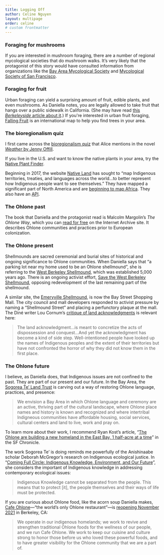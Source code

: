 ```yaml
---
title: Logging Off
author: Celine Nguyen
layout: multipage
order: celine
# custom frontmatter
---
```


### Foraging for mushrooms

If you are interested in mushroom foraging, there are a number of regional mycological societies that do mushroom walks. It’s very likely that the protagonist of this story would have consulted information from organizations like the [Bay Area Mycological Society](http://bayareamushrooms.org/) and [Mycological Society of San Francisco](https://www.mssf.org/).

### Foraging for fruit

Urban foraging can yield a surprising amount of fruit, edible plants, and even mushrooms. As Daniella notes, you are legally allowed to take fruit that hangs over a public sidewalk in California. (She may have read [this *Berkeleyside* article about it](https://www.berkeleyside.org/2016/06/15/a-guide-to-urban-fruit-foraging-in-the-east-bay).) If you're interested in urban fruit foraging, [Falling Fruit](http://fallingfruit.org/) is an international map to help you find trees in your area.

### The bioregionalism quiz

I first came across the [bioregionalism quiz](https://dces.wisc.edu/wp-content/uploads/sites/128/2013/08/Where-You-At-Quiz.pdf) that Alice mentions in the novel [*Weather* by Jenny Offill](https://bookshop.org/books/weather-9780345806901/9780385351102).

If you live in the U.S. and want to know the native plants in your area, try the [Native Plant Finder](https://www.nwf.org/nativeplantfinder/plants).

Beginning in 2017, the website [Native Land](https://native-land.ca/) has sought to “map Indigenous territories, treaties, and languages across the world…to better represent how Indigenous people want to see themselves.” They have mapped a significant part of North America and are [beginning to map Africa](https://native-land.ca/africa-bit-by-bit/). They also have an [API](https://native-land.ca/resources/api-docs/).

### The Ohlone past

The book that Daniella and the protagonist read is Malcolm Margolin’s *The Ohlone Way*, which you can [read for free](https://archive.org/details/ohlonewayindianl00marg_0/mode/2up) on the Internet Archive site. It describes Ohlone communities and practices prior to European colonization.

### The Ohlone present

Shellmounds are sacred ceremonial and burial sites of historical and ongoing significance to Ohlone communities. When Daniella says that “a parking lot near my home used to be an Ohlone shellmound”, she is referring to the [West Berkeley Shellmound](https://www.earthisland.org/journal/index.php/articles/entry/paved-over-ohlone-shellmound-site-in-berkeley-listed-as-endangered-historic-place/), which was established 5,000 years ago. There is an ongoing activist effort, [Save the West Berkeley Shellmound](https://shellmound.org/), opposing redevelopment of the last remaining part of the shellmound.

A similar site, the [Emeryville Shellmound](https://en.wikipedia.org/wiki/Emeryville_Shellmound), is now the Bay Street Shopping Mall. The city council and mall developers responded to activist pressure by naming a “Shellmound Street” and placing a perfunctory plaque at the mall. The Diné writer Lou Cornum’s [critique of land acknowledgments](https://thenewinquiry.com/burial-ground-acknowledgements/) is relevant here:

> The land acknowledgment…is meant to concretize the acts of dispossession and conquest…And yet the acknowledgment has become a kind of side step. Well-intentioned people have looked up the names of Indigenous peoples and the extent of their territories but have not confronted the horror of why they did not know them in the first place.

### The Ohlone future

I believe, as Daniella does, that Indigenous issues are not confined to the past. They are part of our present and our future. In the Bay Area, the [Sogorea Te’ Land Trust](https://sogoreate-landtrust.org/) is carving out a way of restoring Ohlone language, practices, and presence:

> We envision a Bay Area in which Ohlone language and ceremony are an active, thriving part of the cultural landscape, where Ohlone place names and history is known and recognized and where intertribal Indigneous communities have affordable housing, social services, cultural centers and land to live, work and pray on.

To learn more about their work, I recommend Ryan Kost’s article, “[The Ohlone are building a new homeland in the East Bay, 1 half-acre at a time](https://www.sfchronicle.com/culture/article/The-Ohlone-are-building-a-new-homeland-in-the-15866001.php)” in the SF Chronicle.

The work Sogorea Te’ is doing reminds me powerfully of the Anishinaabe scholar Deborah McGregor’s research on Indigenous ecological justice. In “[Coming Full Circle: Indigenous Knowledge, Environment, and Our Future](https://muse.jhu.edu/article/181500)”, she considers the important of Indigenous knowledge in addressing contemporary ecological issues:

> Indigenous Knowledge cannot be separated from the people. This means that to protect \[it], the people themselves and their ways of life must be protected.

If you are curious about Ohlone food, like the acorn soup Daniella makes, [Cafe Ohlone](https://www.makamham.com/cafeohlone)—“the world’s only Ohlone restaurant”—is [reopening November 2021](https://www.kqed.org/arts/13899524/a-ohlone-restaurant-hearst-museum-berkeley-opening) in Berkeley, CA:

> We operate in our indigenous homelands; we work to revive and strengthen traditional Ohlone foods for the wellness of our people, and we run Cafe Ohlone. We work to keep our cuisine and culture strong to honor those before us who loved these powerful foods, and to have greater visibility for the Ohlone community that we are a part of.
